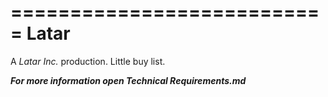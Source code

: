 ===========================
Latar
===========================

A *Latar Inc.* production. Little buy list.

***For more information open  Technical Requirements.md***
